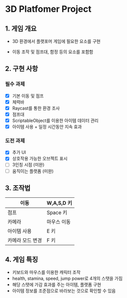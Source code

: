 # 3D Platfomer Project

## 1. 게임 개요

- 3D 환경에서 플랫포머 게임에 필요한 요소를 구현
- 이동 조작 및 점프대, 함정 등의 요소를 포함함
    
    [](https://github.com/user-attachments/assets/2b7b0e38-4f42-40fc-8d04-93001f4a9932)
    

## 2. 구현 사항

### 필수 과제

- [x]  기본 이동 및 점프
- [x]  체력바
- [x]  Raycast를 통한 환경 조사
- [x]  점프대
- [x]  ScriptableObject를 이용한 아이템 데이터 관리
- [x]  아이템 사용 + 일정 시간동안 지속 효과

### 도전 과제

- [x]  추가 UI
- [x]  상호작용 가능한 오브젝트 표시
- [ ]  3인칭 시점 (미완)
- [ ]  움직이는 플랫폼 (미완)

## 3. 조작법

| 이동 | W,A,S,D 키 |
| --- | --- |
| 점프 | Space 키 |
| 카메라 | 마우스 이동 |
| 아이템 사용 | E 키 |
| 카메라 모드 변경 | F 키 |

## 4. 게임 특징

- 키보드와 마우스를 이용한 캐릭터 조작
- health, stamina, speed, jump power로 4개의 스탯을 가짐
- 해당 스탯에 가감 효과를 주는 아이템, 플랫폼 구현
- 아이템 정보를 조준점으로 바라보는 것으로 확인할 수 있음
